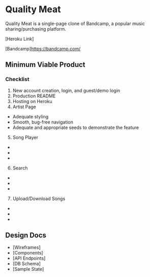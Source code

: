# Quality Meat

Quality Meat is a single-page clone of Bandcamp, a popular music sharing/purchasing platform.

[Heroku Link]

[Bandcamp]https://bandcamp.com/

## Minimum Viable Product

### Checklist

1. New account creation, login, and guest/demo login
2. Production README
3. Hosting on Heroku
4. Artist Page
  * Adequate styling
  * Smooth, bug-free navigation
  * Adequate and appropriate seeds to demonstrate the feature

5. Song Player
  -
  -
  -
6. Search
  -
  -
  -
7. Upload/Download Songs
  -
  -
  -

## Design Docs
  - [Wireframes]
  - [Components]
  - [API Endpoints]
  - [DB Schema]
  - [Sample State]
